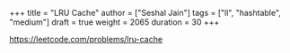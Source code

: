 +++
title = "LRU Cache"
author = ["Seshal Jain"]
tags = ["ll", "hashtable", "medium"]
draft = true
weight = 2065
duration = 30
+++

<https://leetcode.com/problems/lru-cache>
